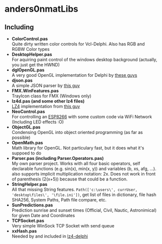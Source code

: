 # anders0nmatLibs
## Including
* **ColorControl.pas**  
	Quite dirty written color controls for Vcl-Delphi. Also has RGB and RGBW Color types  
* **DesktopHelper.pas**  
	For aquiring paint control of the windows desktop background (actually, you just get the HWND)  
* **dglOpenGL.pas**  
	A very good OpenGL implementation for Delphi by [these guys](https://delphigl.com/)  
* **djson.pas**  
	A simple JSON parser by [this guy](https://github.com/thomaserlang/delphi-json)  
* **FMX.WinFeatures.pas**  
	TrayIcon class for FMX (Windows only)  
* **lz4d.pas (and some other lz4 files)**  
	[LZ4](https://lz4.github.io/lz4/) implementation from [this guy](https://github.com/Hugie/lz4-delphi)  
* **NeoControl.pas**  
	For controlling an [ESP8266](https://en.wikipedia.org/wiki/ESP8266) with some custom code via WiFi Network (Including LED effects :O)  
* **ObjectGL.pas**  
  Condensing OpenGL into object oriented programming (as far as possible)
* **OpenMath.pas**  
  Math library for OpenGL. Not particulary fast, but it does what it's suppoed to do
* **Parser.pas (including Parser.Operators.pas)**  
  My own parser project. Works with all four basic operators, self declarable functions (e.g. sin(x), min(x, y)) and variables (b, xs, afg, ...). also supports
  implicit multiplication notation: 2x. Does not work in front of parenthesis (2(x+5)) because that could be a function.  
* **StringHelper.pas**  
  All that missing String features. `Path(['c:\users\', currUser, 'desktop\files\', '\file.ini'])`, get list of files in dictionary, file hash SHA256, System Paths, Path file compare, etc.  
* **SunPredictions.pas**  
  Prediction sunrise and sunset times (Official, Civil, Nautic, Astronimical) for given Date and Coordinates  
* **TCPSocket.pas**  
  Very simple WinSock TCP Socket with send queue  
* **xxHash.pas**  
  Needed by and included in [lz4-delphi](https://github.com/Hugie/lz4-delphi)